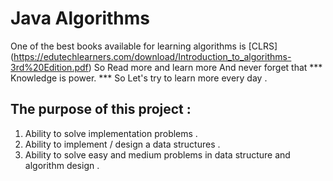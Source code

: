 # Java Algorithms
 
One of the best books available for learning algorithms is [CLRS] (https://edutechlearners.com/download/Introduction_to_algorithms-3rd%20Edition.pdf) So Read more and learn more And never forget that *** Knowledge is power. ***  So Let's try to learn more every day .

## The purpose of this project :

1. Ability to solve implementation problems .
2. Ability to implement / design a data structures .
3. Ability to solve easy and medium problems in data structure and algorithm design .
